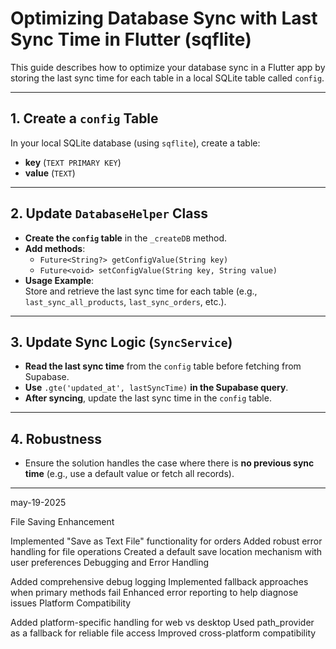 # Optimizing Database Sync with Last Sync Time in Flutter (sqflite)

This guide describes how to optimize your database sync in a Flutter app by storing the last sync time for each table in a local SQLite table called `config`.

---

## 1. Create a `config` Table

In your local SQLite database (using `sqflite`), create a table:

- **key** (`TEXT PRIMARY KEY`)
- **value** (`TEXT`)

---

## 2. Update `DatabaseHelper` Class

- **Create the `config` table** in the `_createDB` method.
- **Add methods**:
  - `Future<String?> getConfigValue(String key)`
  - `Future<void> setConfigValue(String key, String value)`
- **Usage Example**:  
  Store and retrieve the last sync time for each table (e.g., `last_sync_all_products`, `last_sync_orders`, etc.).

---

## 3. Update Sync Logic (`SyncService`)

- **Read the last sync time** from the `config` table before fetching from Supabase.
- **Use** `.gte('updated_at', lastSyncTime)` **in the Supabase query**.
- **After syncing**, update the last sync time in the `config` table.

---

## 4. Robustness

- Ensure the solution handles the case where there is **no previous sync time** (e.g., use a default value or fetch all records).

---









may-19-2025

File Saving Enhancement

Implemented "Save as Text File" functionality for orders
Added robust error handling for file operations
Created a default save location mechanism with user preferences
Debugging and Error Handling

Added comprehensive debug logging
Implemented fallback approaches when primary methods fail
Enhanced error reporting to help diagnose issues
Platform Compatibility

Added platform-specific handling for web vs desktop
Used path_provider as a fallback for reliable file access
Improved cross-platform compatibility

